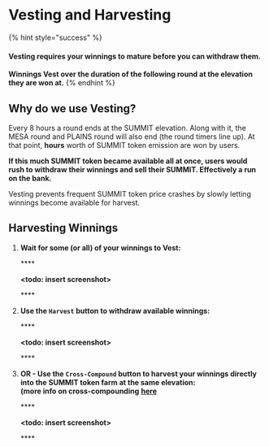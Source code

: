 # Vesting and Harvesting

{% hint style="success" %}
#### Vesting requires your winnings to mature before you can withdraw them.

**Winnings Vest over the duration of the following round at the elevation they are won at.**
{% endhint %}

## Why do we use Vesting?

Every 8 hours a round ends at the SUMMIT elevation. Along with it, the MESA round and PLAINS round will also end \(the round timers line up\). At that point, **hours** worth of SUMMIT token emission are won by users.

**If this much SUMMIT token became available all at once, users would rush to withdraw their winnings and sell their SUMMIT. Effectively a run on the bank.**

Vesting prevents frequent SUMMIT token price crashes by slowly letting winnings become available for harvest.

## Harvesting Winnings

1. **Wait for some \(or all\) of your winnings to Vest:**

   \*\*\*\*

   **&lt;todo: insert screenshot&gt;**

   \*\*\*\*

2. **Use the `Harvest` button to withdraw available winnings:**

   \*\*\*\*

   **&lt;todo: insert screenshot&gt;**

   \*\*\*\*

3. **OR - Use the `Cross-Compound` button to harvest your winnings directly into the SUMMIT token farm at the same elevation:  
   \(more info on cross-compounding** [**here**](../cross-compound.md)

   \*\*\*\*

   **&lt;todo: insert screenshot&gt;**

   \*\*\*\*

